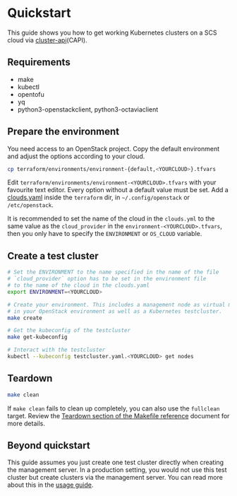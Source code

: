 # Quickstart

This guide shows you how to get working Kubernetes clusters on a SCS cloud
via [cluster-api](https://cluster-api.sigs.k8s.io/)(CAPI).

## Requirements

- make
- kubectl
- opentofu
- yq
- python3-openstackclient, python3-octaviaclient

## Prepare the environment

You need access to an OpenStack project.
Copy the default environment and adjust the options according to your cloud.

```bash
cp terraform/environments/environment-{default,<YOURCLOUD>}.tfvars
```

Edit `terraform/environments/environment-<YOURCLOUD>.tfvars` with your favourite text editor. Every option without a
default value must be set.
Add
a [clouds.yaml](https://docs.openstack.org/python-openstackclient/latest/configuration/index.html#configuration-files)
inside the `terraform` dir, in `~/.config/openstack` or `/etc/openstack`.

It is recommended to set the name of the cloud in the `clouds.yml` to the same value as the `cloud_provider` in
the `environment-<YOURCLOUD>.tfvars`, then you only have to specify the `ENVIRONMENT` or `OS_CLOUD` variable.

## Create a test cluster

```bash
# Set the ENVIRONMENT to the name specified in the name of the file
# `cloud_provider` option has to be set in the environment file
# to the name of the cloud in the clouds.yaml
export ENVIRONMENT=<YOURCLOUD>

# Create your environment. This includes a management node as virtual machine
# in your OpenStack environment as well as a Kubernetes testcluster.
make create

# Get the kubeconfig of the testcluster
make get-kubeconfig

# Interact with the testcluster
kubectl --kubeconfig testcluster.yaml.<YOURCLOUD> get nodes
```

## Teardown

```bash
make clean
```

If `make clean` fails to clean up completely, you can also use the `fullclean` target.
Review the [Teardown section of the Makefile reference](make-reference.md#teardown) document for more details.

## Beyond quickstart

This guide assumes you just create one test cluster directly when creating the
management server.
In a production setting, you would not use this test cluster but create clusters
via the management server. You can read more about this in the [usage guide](usage/usage.md).
